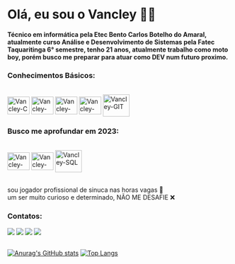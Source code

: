 # Olá, eu sou o Vancley 🤙🏾

#### Técnico em informática pela Etec Bento Carlos Botelho do Amaral, atualmente curso Análise e Desenvolvimento de Sistemas pela Fatec Taquaritinga 6° semestre, tenho 21 anos, atualmente trabalho como moto boy, porém busco me preparar para atuar como DEV num futuro proximo.

### Conhecimentos Básicos:
<div style="display: inline_block"><br>
  <img align="center" alt="Vancley-C" height="40" width="50" src="https://cdn.jsdelivr.net/gh/devicons/devicon/icons/c/c-original.svg">
  <img align="center" alt="Vancley-JS" height="40" width="50" src="https://cdn.jsdelivr.net/gh/devicons/devicon/icons/javascript/javascript-original.svg">
  <img align="center" alt="Vancley-HTML" height="40" width="50" src="https://cdn.jsdelivr.net/gh/devicons/devicon/icons/html5/html5-plain-wordmark.svg">
  <img align="center" alt="Vancley-CSS" height="40" width="50" src="https://cdn.jsdelivr.net/gh/devicons/devicon/icons/css3/css3-original.svg">
  <img align="center" alt="Vancley-GIT" height="50" width="60" src="https://cdn.jsdelivr.net/gh/devicons/devicon/icons/git/git-plain-wordmark.svg">
</div>

### Busco me aprofundar em 2023: 
<div style="display: inline_block"><br>
  <img align="center" alt="Vancley-Java" height="40" width="50" src="https://cdn.jsdelivr.net/gh/devicons/devicon/icons/java/java-original.svg">
  <img align="center" alt="Vancley-Spring" height="40" width="50" src="https://cdn.jsdelivr.net/gh/devicons/devicon/icons/spring/spring-original.svg">
  <img align="center" alt="Vancley-SQL" height="50" width="60" src="https://cdn.jsdelivr.net/gh/devicons/devicon/icons/mysql/mysql-original-wordmark.svg"></div>

<br> sou jogador profissional de sinuca nas horas vagas 🎱
<br> um ser muito curioso e determinado, NÃO ME DESAFIE ❌
 
### Contatos: 
<div> 
    <a href="https://www.instagram.com/vancley.vieira" target="_blank"><img src="https://img.shields.io/badge/-Instagram-%23E4405F?style=for-the-badge&logo=instagram&logoColor=white" target="_blank"></a>
   <a href="https://discord.gg/Vancley#5280" target="_blank"><img src="https://img.shields.io/badge/Discord-7289DA?style=for-the-badge&logo=discord&logoColor=white" target="_blank"></a> 
    <a href = "mailto:vancleyskt@gmail.com"><img src="https://img.shields.io/badge/-Gmail-%23333?style=for-the-badge&logo=gmail&logoColor=white" target="_blank"></a>
    <a href="https://www.linkedin.com/in/vancley-vieira/" target="_blank"><img src="https://img.shields.io/badge/-LinkedIn-%230077B5?style=for-the-badge&logo=linkedin&logoColor=white" target="_blank"></a> 
</div>

##


[![Anurag's GitHub stats](https://github-readme-stats.vercel.app/api?username=VancleyVieira&theme=dracula)](https://github.com/anuraghazra/github-readme-stats)
[![Top Langs](https://github-readme-stats.vercel.app/api/top-langs/?username=VancleyVieira&theme=dracula&layout=compact)](https://github.com/anuraghazra/github-readme-stats)


